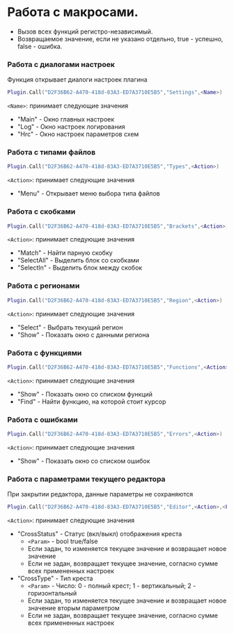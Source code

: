 # Работа с макросами.
* Вызов всех функций регистро-независимый.
* Возвращаемое значение, если не указано отдельно, true - успешно, false - ошибка.

### Работа с диалогами настроек
Функция открывает диалоги настроек плагина
```lua
Plugin.Call("D2F36B62-A470-418d-83A3-ED7A3710E5B5","Settings",<Name>)
```
`<Name>`: принимает следующие значения
* "Main" - Окно главных настроек
* "Log" - Окно настроек логирования
* "Hrc" - Окно настроек параметров схем

### Работа с типами файлов
```lua
Plugin.Call("D2F36B62-A470-418d-83A3-ED7A3710E5B5","Types",<Action>)
```
`<Action>`: принимает следующие значения
* "Menu" - Открывает меню выбора типа файлов

### Работа с скобками
```lua
Plugin.Call("D2F36B62-A470-418d-83A3-ED7A3710E5B5","Brackets",<Action>)
```
`<Action>`: принимает следующие значения
* "Match" - Найти парную скобку
* "SelectAll" - Выделить блок со скобками
* "SelectIn" - Выделить блок между скобок

### Работа с регионами
```lua
Plugin.Call("D2F36B62-A470-418d-83A3-ED7A3710E5B5","Region",<Action>)
```
`<Action>`: принимает следующие значения
* "Select" - Выбрать текущий регион
* "Show" - Показать окно с данными региона

### Работа с функциями
```lua
Plugin.Call("D2F36B62-A470-418d-83A3-ED7A3710E5B5","Functions",<Action>)
```
`<Action>`: принимает следующие значения
* "Show" - Показать окно со списком функций
* "Find" - Найти функцию, на которой стоит курсор

### Работа с ошибками
```lua
Plugin.Call("D2F36B62-A470-418d-83A3-ED7A3710E5B5","Errors",<Action>)
```
`<Action>`: принимает следующие значения
* "Show" - Показать окно со списком ошибок

### Работа с параметрами текущего редактора
При закрытии редактора, данные параметры не сохраняются
```lua
Plugin.Call("D2F36B62-A470-418d-83A3-ED7A3710E5B5","Editor",<Action>,<Param>)
```
`<Action>`: принимает следующие значения
* "CrossStatus" - Статус (вкл/выкл) отображения креста
  * `<Param>` - bool true/false 
  * Если задан, то изменяется текущее значение и возвращает новое значение
  * Если не задан, возвращает текущее значение, согласно сумме всех примененных настроек
* "CrossType" - Тип креста
  * `<Param>` - Число: 0 - полный крест; 1 - вертикальный; 2 - горизонтальный
  * Если задан, то изменяется текущее значение и возвращает новое значение вторым параметром
  * Если не задан, возвращает текущее значение, согласно сумме всех примененных настроек
  
